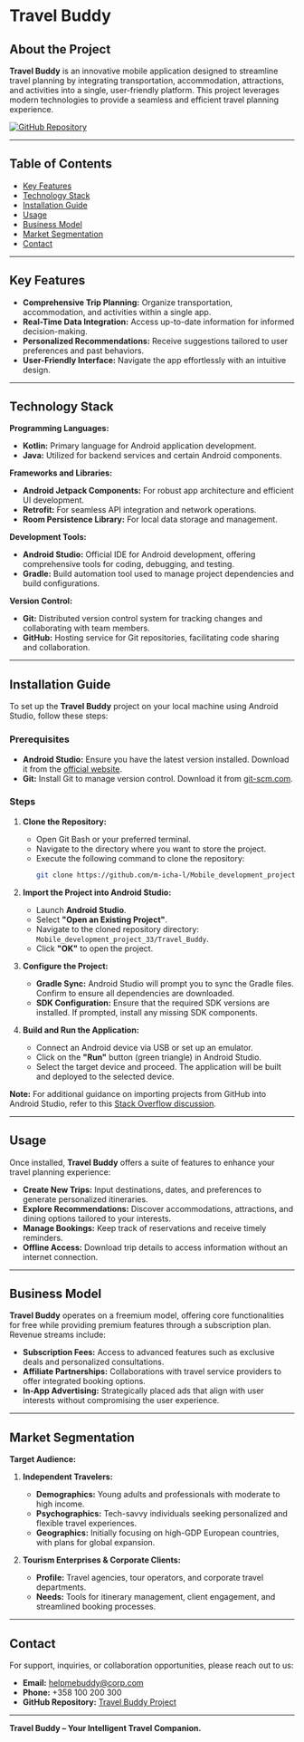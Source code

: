 # Travel Buddy

## About the Project
**Travel Buddy** is an innovative mobile application designed to streamline travel planning by integrating transportation, accommodation, attractions, and activities into a single, user-friendly platform. This project leverages modern technologies to provide a seamless and efficient travel planning experience.

[![GitHub Repository](https://img.shields.io/badge/GitHub-Repository-blue?style=for-the-badge&logo=github)](https://github.com/m-icha-l/Mobile_development_project_33)

---

## Table of Contents
- [Key Features](#key-features)
- [Technology Stack](#technology-stack)
- [Installation Guide](#installation-guide)
- [Usage](#usage)
- [Business Model](#business-model)
- [Market Segmentation](#market-segmentation)
- [Contact](#contact)

---

## Key Features
- **Comprehensive Trip Planning:** Organize transportation, accommodation, and activities within a single app.
- **Real-Time Data Integration:** Access up-to-date information for informed decision-making.
- **Personalized Recommendations:** Receive suggestions tailored to user preferences and past behaviors.
- **User-Friendly Interface:** Navigate the app effortlessly with an intuitive design.

---

## Technology Stack
**Programming Languages:**
- **Kotlin:** Primary language for Android application development.
- **Java:** Utilized for backend services and certain Android components.

**Frameworks and Libraries:**
- **Android Jetpack Components:** For robust app architecture and efficient UI development.
- **Retrofit:** For seamless API integration and network operations.
- **Room Persistence Library:** For local data storage and management.

**Development Tools:**
- **Android Studio:** Official IDE for Android development, offering comprehensive tools for coding, debugging, and testing.
- **Gradle:** Build automation tool used to manage project dependencies and build configurations.

**Version Control:**
- **Git:** Distributed version control system for tracking changes and collaborating with team members.
- **GitHub:** Hosting service for Git repositories, facilitating code sharing and collaboration.

---

## Installation Guide
To set up the **Travel Buddy** project on your local machine using Android Studio, follow these steps:

### Prerequisites
- **Android Studio:** Ensure you have the latest version installed. Download it from the [official website](https://developer.android.com/studio).
- **Git:** Install Git to manage version control. Download it from [git-scm.com](https://git-scm.com/).

### Steps

1. **Clone the Repository:**
   - Open Git Bash or your preferred terminal.
   - Navigate to the directory where you want to store the project.
   - Execute the following command to clone the repository:
     ```bash
     git clone https://github.com/m-icha-l/Mobile_development_project_33.git
     ```

2. **Import the Project into Android Studio:**
   - Launch **Android Studio**.
   - Select **"Open an Existing Project"**.
   - Navigate to the cloned repository directory: `Mobile_development_project_33/Travel_Buddy`.
   - Click **"OK"** to open the project.

3. **Configure the Project:**
   - **Gradle Sync:** Android Studio will prompt you to sync the Gradle files. Confirm to ensure all dependencies are downloaded.
   - **SDK Configuration:** Ensure that the required SDK versions are installed. If prompted, install any missing SDK components.

4. **Build and Run the Application:**
   - Connect an Android device via USB or set up an emulator.
   - Click on the **"Run"** button (green triangle) in Android Studio.
   - Select the target device and proceed. The application will be built and deployed to the selected device.

**Note:** For additional guidance on importing projects from GitHub into Android Studio, refer to this [Stack Overflow discussion](https://stackoverflow.com/questions/25348339/how-to-import-an-existing-project-from-github-into-android-studio).

---

## Usage
Once installed, **Travel Buddy** offers a suite of features to enhance your travel planning experience:

- **Create New Trips:** Input destinations, dates, and preferences to generate personalized itineraries.
- **Explore Recommendations:** Discover accommodations, attractions, and dining options tailored to your interests.
- **Manage Bookings:** Keep track of reservations and receive timely reminders.
- **Offline Access:** Download trip details to access information without an internet connection.

---

## Business Model
**Travel Buddy** operates on a freemium model, offering core functionalities for free while providing premium features through a subscription plan. Revenue streams include:

- **Subscription Fees:** Access to advanced features such as exclusive deals and personalized consultations.
- **Affiliate Partnerships:** Collaborations with travel service providers to offer integrated booking options.
- **In-App Advertising:** Strategically placed ads that align with user interests without compromising the user experience.

---

## Market Segmentation
**Target Audience:**

1. **Independent Travelers:**
   - **Demographics:** Young adults and professionals with moderate to high income.
   - **Psychographics:** Tech-savvy individuals seeking personalized and flexible travel experiences.
   - **Geographics:** Initially focusing on high-GDP European countries, with plans for global expansion.

2. **Tourism Enterprises & Corporate Clients:**
   - **Profile:** Travel agencies, tour operators, and corporate travel departments.
   - **Needs:** Tools for itinerary management, client engagement, and streamlined booking processes.

---

## Contact
For support, inquiries, or collaboration opportunities, please reach out to us:

- **Email:** helpmebuddy@corp.com
- **Phone:** +358 100 200 300
- **GitHub Repository:** [Travel Buddy Project](https://github.com/m-icha-l/Mobile_development_project_33)

---

**Travel Buddy – Your Intelligent Travel Companion.**
